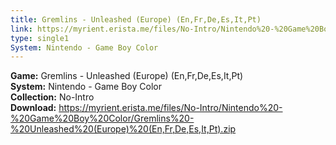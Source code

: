 ```yaml
---
title: Gremlins - Unleashed (Europe) (En,Fr,De,Es,It,Pt)
link: https://myrient.erista.me/files/No-Intro/Nintendo%20-%20Game%20Boy%20Color/Gremlins%20-%20Unleashed%20(Europe)%20(En,Fr,De,Es,It,Pt).zip
type: single1
System: Nintendo - Game Boy Color
---
```

<b>Game:</b> Gremlins - Unleashed (Europe) (En,Fr,De,Es,It,Pt)<br>
<b>System:</b> Nintendo - Game Boy Color<br>
<b>Collection:</b> No-Intro<br>
<b>Download:</b> https://myrient.erista.me/files/No-Intro/Nintendo%20-%20Game%20Boy%20Color/Gremlins%20-%20Unleashed%20(Europe)%20(En,Fr,De,Es,It,Pt).zip